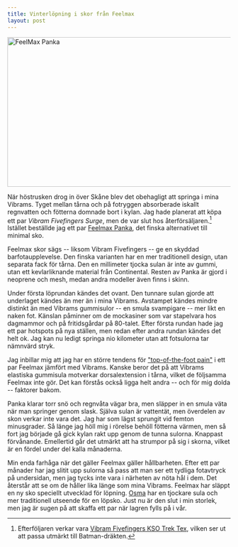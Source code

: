 ```yaml
---
title: Vinterlöpning i skor från Feelmax
layout: post
---
```


<img src="http://swedishpixels.com/bilder/FeelMax_Niesa.jpg" alt="FeelMax Panka" title="FeelMax_Niesa.jpg" width="590" height="337" />

När höstrusken drog in över Skåne blev det obehagligt att springa i mina Vibrams. Tyget mellan tårna och på fotryggen absorberade iskallt regnvatten och fötterna domnade bort i kylan. Jag hade planerat att köpa ett par *Vibram Fivefingers Surge*, men de var slut hos återförsäljaren.[^1] Istället beställde jag ett par [Feelmax Panka][1], det finska alternativet till minimal sko.

Feelmax skor sägs -- liksom Vibram Fivefingers -- ge en skyddad barfotaupplevelse. Den finska varianten har en mer traditionell design, utan separata fack för tårna. Den en millimeter tjocka sulan är inte av gummi, utan ett kevlarliknande material från Continental. Resten av Panka är gjord i neoprene och mesh, medan andra modeller även finns i skinn.

Under första löprundan kändes det ovant. Den tunnare sulan gjorde att underlaget kändes än mer än i mina Vibrams. Avstampet kändes mindre distinkt än med Vibrams gummisulor -- en smula svampigare -- mer likt en naken fot. Känslan påminner om de mockasiner som var stapelvara hos dagmammor och på fritidsgårdar på 80-talet. Efter första rundan hade jag ett par hotspots på nya ställen, men redan efter andra rundan kändes det helt ok. Jag kan nu ledigt springa nio kilometer utan att fotsulorna tar nämnvärd stryk.

Jag inbillar mig att jag har en större tendens för ["top-of-the-foot pain"][3] i ett par Feelmax jämfört med Vibrams. Kanske beror det på att Vibrams elastiska gummisula motverkar dorsalextension i tårna, vilket de följsamma Feelmax inte gör. Det kan förstås också ligga helt andra -- och för mig dolda -- faktorer bakom.

Panka klarar torr snö och regnvåta vägar bra, men släpper in en smula väta när man springer genom slask. Själva sulan är vattentät, men överdelen av skon verkar inte vara det. Jag har som lägst sprungit vid femton minusgrader. Så länge jag höll mig i rörelse behöll fötterna värmen, men så fort jag började gå gick kylan rakt upp genom de tunna sulorna. Knappast förvånande. Emellertid går det utmärkt att ha strumpor på sig i skorna, vilket är en fördel under del kalla månaderna.

Min enda farhåga när det gäller Feelmax gäller hållbarheten. Efter ett par månader har jag slitit upp sulorna så pass att man ser ett tydliga fotavtryck på undersidan, men jag tycks inte vara i närheten av nöta hål i dem. Det återstår att se om de håller lika länge som mina Vibrams.
Feelmax har släppt en ny sko speciellt utvecklad för löpning. [Osma][2] har en tjockare sula och mer traditionell utseende för en löpsko. Just nu är den slut i min storlek, men jag är sugen på att skaffa ett par när lagren fylls på i vår.

[1]: http://northsport.se/product.html/feelmax---panka?category_id=90
[2]: http://northsport.se/product.html/feelmax---osma?category_id=90
[3]: http://runningbarefoot.org/?p=1186

[^1]: Efterföljaren verkar vara [Vibram Fivefingers KSO Trek Tex](http://northsport.se/product.html/fivefingers---kso-trek-neopren?category_id=19), vilken ser ut att passa utmärkt till Batman-dräkten.
